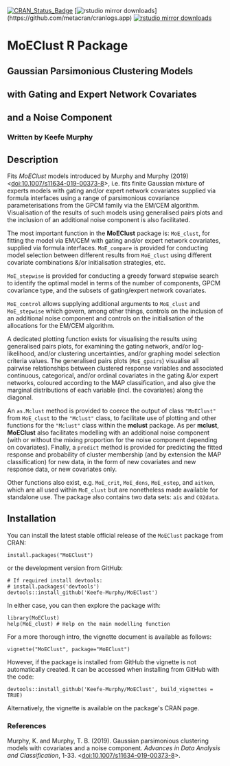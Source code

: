 [![CRAN_Status_Badge](https://www.r-pkg.org/badges/version/MoEClust)](https://cran.r-project.org/package=MoEClust)
[![rstudio mirror downloads](https://cranlogs.r-pkg.org/badges/MoEClust?)](https://github.com/metacran/cranlogs.app)
[![rstudio mirror downloads](https://cranlogs.r-pkg.org/badges/grand-total/MoEClust?color=82b4e8)](https://github.com/metacran/cranlogs.app)

# MoEClust R Package
## Gaussian Parsimonious Clustering Models
## with Gating and Expert Network Covariates
## and a Noise Component
### Written by Keefe Murphy

## Description

Fits _MoEClust_ models introduced by Murphy and Murphy (2019) <[doi:10.1007/s11634-019-00373-8](https://doi.org/10.1007/s11634-019-00373-8)>, i.e. fits finite Gaussian mixture of experts models with gating and/or expert network covariates supplied via formula interfaces using a range of parsimonious covariance parameterisations from the GPCM family via the EM/CEM algorithm. Visualisation of the results of such models using generalised pairs plots and the inclusion of an additional noise component is also facilitated.

The most important function in the __MoEClust__ package is: `MoE_clust`, for fitting the model via EM/CEM with gating and/or expert network covariates, supplied via formula interfaces. `MoE_compare` is provided for conducting model selection between different results from `MoE_clust` using different covariate combinations &/or initialisation strategies, etc. 

`MoE_stepwise` is provided for conducting a greedy forward stepwise search to identify the optimal model in terms of the number of components, GPCM covariance type, and the subsets of gating/expert network covariates.

`MoE_control` allows supplying additional arguments to `MoE_clust` and `MoE_stepwise` which govern, among other things, controls on the inclusion of an additional noise component and controls on the initialisation of the allocations for the EM/CEM algorithm.

A dedicated plotting function exists for visualising the results using generalised pairs plots, for examining the gating network, and/or log-likelihood, and/or clustering uncertainties, and/or graphing model selection criteria values. The generalised pairs plots (`MoE_gpairs`) visualise all pairwise relationships between clustered response variables and associated continuous, categorical, and/or ordinal covariates in the gating &/or expert networks, coloured according to the MAP classification, and also give the marginal distributions of each variable (incl. the covariates) along the diagonal.

An `as.Mclust` method is provided to coerce the output of class `"MoEClust"` from `MoE_clust` to the `"Mclust"` class, to facilitate use of plotting and other functions for the `"Mclust"` class within the __mclust__ package. As per __mclust__, __MoEClust__ also facilitates modelling with an additional noise component (with or without the mixing proportion for the noise component depending on covariates). Finally, a `predict` method is provided for predicting the fitted response and probability of cluster membership (and by extension the MAP classification) for new data, in the form of new covariates and new response data, or new covariates only.

Other functions also exist, e.g. `MoE_crit`, `MoE_dens`, `MoE_estep`, and `aitken`, which are all used within `MoE_clust` but are nonetheless made available for standalone use. The package also contains two data sets: `ais` and `CO2data`.

## Installation

You can install the latest stable official release of the `MoEClust` package from CRAN:

```
install.packages("MoEClust")
```

or the development version from GitHub:

```
# If required install devtools:  
# install.packages('devtools')  
devtools::install_github('Keefe-Murphy/MoEClust')
```

In either case, you can then explore the package with:

```
library(MoEClust)  
help(MoE_clust) # Help on the main modelling function
```

For a more thorough intro, the vignette document is available as follows:

```
vignette("MoEClust", package="MoEClust")
```

However, if the package is installed from GitHub the vignette is not automatically created. It can be accessed when installing from GitHub with the code:

```
devtools::install_github('Keefe-Murphy/MoEClust', build_vignettes = TRUE)
```

Alternatively, the vignette is available on the package's CRAN page.

### References
Murphy, K. and Murphy, T. B. (2019). Gaussian parsimonious clustering models with covariates and a noise component. _Advances in Data Analysis and Classification_, 1-33. <[doi:10.1007/s11634-019-00373-8](https://doi.org/10.1007/s11634-019-00373-8)>.
